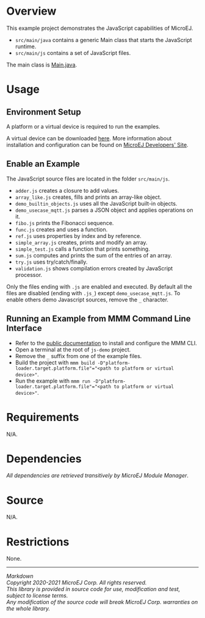 # Overview

This example project demonstrates the JavaScript capabilities of MicroEJ.

- `src/main/java` contains a generic Main class that starts the JavaScript runtime.
- `src/main/js` contains a set of JavaScript files.

The main class is [Main.java](/src/main/java/com/microej/demo/js/Main.java).

# Usage

## Environment Setup

A platform or a virtual device is required to run the examples.

A virtual device can be downloaded [here](https://repository.microej.com/packages/blue/2.0.1/vd/STM32F746GDISCO/BLUE-STM32F746GDISCO-CXLQH-2.0.1.vde).
More information about installation and configuration can be found on [MicroEJ Developers' Site](https://developer.microej.com/get-started/).

## Enable an Example

The JavaScript source files are located in the folder `src/main/js`.

- `adder.js` creates a closure to add values.
- `array_like.js` creates, fills and prints an array-like object.
- `demo_builtin_objects.js` uses all the JavaScript built-in objects.
- `demo_usecase_mqtt.js` parses a JSON object and applies operations on it.
- `fibo.js` prints the Fibonacci sequence.
- `func.js` creates and uses a function.
- `ref.js` uses properties by index and by reference.
- `simple_array.js` creates, prints and modify an array.
- `simple_test.js` calls a function that prints something.
- `sum.js` computes and prints the sum of the entries of an array.
- `try.js` uses try/catch/finally. 
- `validation.js` shows compilation errors created by JavaScript processor.

Only the files ending with `.js` are enabled and executed.
By default all the files are disabled (ending with `.js_`) except `demo_usecase_mqtt.js`.
To enable others demo Javascript sources, remove the `_` character.

## Running an Example from MMM Command Line Interface

- Refer to the [public documentation](https://docs.microej.com/en/latest/ApplicationDeveloperGuide/mmm.html#command-line-interface) to install and configure the MMM CLI.
- Open a terminal at the root of `js-demo` project.
- Remove the `_` suffix from one of the example files.
- Build the project with `mmm build -D"platform-loader.target.platform.file"="<path to platform or virtual device>"`.
- Run the example with `mmm run -D"platform-loader.target.platform.file"="<path to platform or virtual device>"`.

# Requirements

N/A.

# Dependencies

_All dependencies are retrieved transitively by MicroEJ Module Manager_.

# Source

N/A.

# Restrictions

None.

---
_Markdown_  
_Copyright 2020-2021 MicroEJ Corp. All rights reserved._  
_This library is provided in source code for use, modification and test, subject to license terms._  
_Any modification of the source code will break MicroEJ Corp. warranties on the whole library._  
